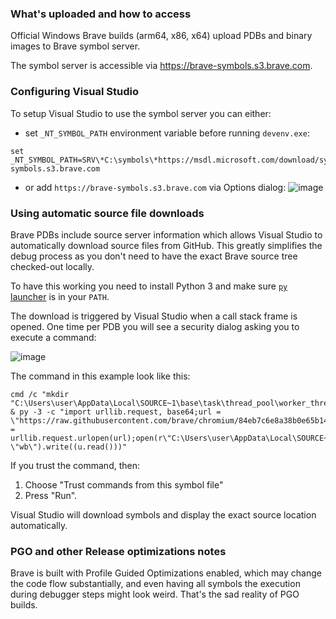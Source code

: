 ### What's uploaded and how to access

Official Windows Brave builds (arm64, x86, x64) upload PDBs and binary images to Brave symbol server.

The symbol server is accessible via https://brave-symbols.s3.brave.com.

### Configuring Visual Studio

To setup Visual Studio to use the symbol server you can either:
* set `_NT_SYMBOL_PATH` environment variable before running `devenv.exe`:
```
set _NT_SYMBOL_PATH=SRV\*C:\symbols\*https://msdl.microsoft.com/download/symbols;SRV\*C:\symbols\*https://brave-symbols.s3.brave.com
```
* or add `https://brave-symbols.s3.brave.com` via Options dialog:
![image](https://github.com/brave/brave-browser/assets/5928869/8bbd3c98-02d7-4b2b-b4cf-d23d04353377)

### Using automatic source file downloads

Brave PDBs include source server information which allows Visual Studio to automatically download source files from GitHub. This greatly simplifies the debug process as you don't need to have the exact Brave source tree checked-out locally.

To have this working you need to install Python 3 and make sure [`py` launcher](https://docs.python.org/3/using/windows.html#launcher) is in your `PATH`.

The download is triggered by Visual Studio when a call stack frame is opened. One time per PDB you will see a security dialog asking you to execute a command:

![image](https://github.com/brave/brave-browser/assets/5928869/b8f97b9a-f0e5-4cde-910b-ea42ed5698cf)

The command in this example look like this:
```
cmd /c "mkdir "C:\Users\user\AppData\Local\SOURCE~1\base\task\thread_pool\worker_thread.cc\84eb7c6e8a38b0e65b14f75cfec8144ffbc4b359" & py -3 -c "import urllib.request, base64;url = \"https://raw.githubusercontent.com/brave/chromium/84eb7c6e8a38b0e65b14f75cfec8144ffbc4b359/base/task/thread_pool/worker_thread.cc\";u = urllib.request.urlopen(url);open(r\"C:\Users\user\AppData\Local\SOURCE~1\base\task\thread_pool\worker_thread.cc\84eb7c6e8a38b0e65b14f75cfec8144ffbc4b359\worker_thread.cc\", \"wb\").write((u.read()))"
```

If you trust the command, then:
1. Choose "Trust commands from this symbol file"
2. Press "Run".

Visual Studio will download symbols and display the exact source location automatically.

### PGO and other Release optimizations notes

Brave is built with Profile Guided Optimizations enabled, which may change the code flow substantially, and even having all symbols the execution during debugger steps might look weird. That's the sad reality of PGO builds.
